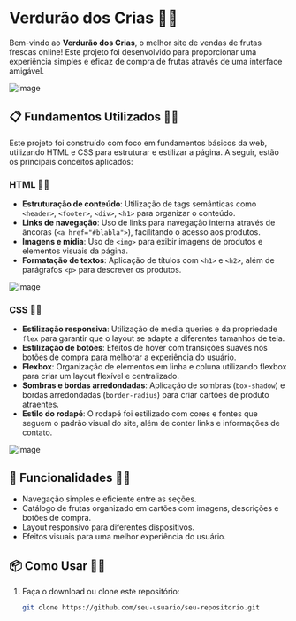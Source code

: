 # Verdurão dos Crias 🗿🍷

Bem-vindo ao **Verdurão dos Crias**, o melhor site de vendas de frutas frescas online! Este projeto foi desenvolvido para proporcionar uma experiência simples e eficaz de compra de frutas através de uma interface amigável.

![image](https://github.com/user-attachments/assets/e1ad7ff9-aa5a-43b4-8aea-b83b911e1507)



## 📋 Fundamentos Utilizados 🗿🍷

Este projeto foi construído com foco em fundamentos básicos da web, utilizando HTML e CSS para estruturar e estilizar a página. A seguir, estão os principais conceitos aplicados:

### HTML 🗿🍷
- **Estruturação de conteúdo**: Utilização de tags semânticas como `<header>`, `<footer>`, `<div>`, `<h1>` para organizar o conteúdo.
- **Links de navegação**: Uso de links para navegação interna através de âncoras (`<a href="#blabla">`), facilitando o acesso aos produtos.
- **Imagens e mídia**: Uso de `<img>` para exibir imagens de produtos e elementos visuais da página.
- **Formatação de textos**: Aplicação de títulos com `<h1>` e `<h2>`, além de parágrafos `<p>` para descrever os produtos.

![image](https://github.com/user-attachments/assets/191fa0a0-f210-4095-a41b-71087ce6d32d)


### CSS 🗿🍷
- **Estilização responsiva**: Utilização de media queries e da propriedade `flex` para garantir que o layout se adapte a diferentes tamanhos de tela.
- **Estilização de botões**: Efeitos de hover com transições suaves nos botões de compra para melhorar a experiência do usuário.
- **Flexbox**: Organização de elementos em linha e coluna utilizando flexbox para criar um layout flexível e centralizado.
- **Sombras e bordas arredondadas**: Aplicação de sombras (`box-shadow`) e bordas arredondadas (`border-radius`) para criar cartões de produto atraentes.
- **Estilo do rodapé**: O rodapé foi estilizado com cores e fontes que seguem o padrão visual do site, além de conter links e informações de contato.

![image](https://github.com/user-attachments/assets/f7891cee-60ba-4bed-8da7-8612d923a6ae)



## 🚀 Funcionalidades 🗿🍷
- Navegação simples e eficiente entre as seções.
- Catálogo de frutas organizado em cartões com imagens, descrições e botões de compra.
- Layout responsivo para diferentes dispositivos.
- Efeitos visuais para uma melhor experiência do usuário.

## 📦 Como Usar 🗿🍷
1. Faça o download ou clone este repositório:
   ```bash
   git clone https://github.com/seu-usuario/seu-repositorio.git

